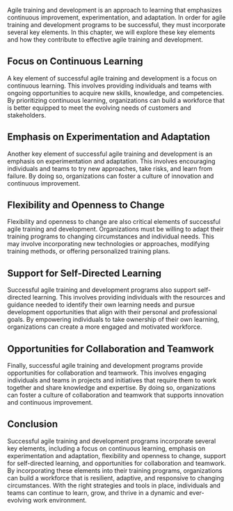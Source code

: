 
Agile training and development is an approach to learning that emphasizes continuous improvement, experimentation, and adaptation. In order for agile training and development programs to be successful, they must incorporate several key elements. In this chapter, we will explore these key elements and how they contribute to effective agile training and development.

Focus on Continuous Learning
----------------------------

A key element of successful agile training and development is a focus on continuous learning. This involves providing individuals and teams with ongoing opportunities to acquire new skills, knowledge, and competencies. By prioritizing continuous learning, organizations can build a workforce that is better equipped to meet the evolving needs of customers and stakeholders.

Emphasis on Experimentation and Adaptation
------------------------------------------

Another key element of successful agile training and development is an emphasis on experimentation and adaptation. This involves encouraging individuals and teams to try new approaches, take risks, and learn from failure. By doing so, organizations can foster a culture of innovation and continuous improvement.

Flexibility and Openness to Change
----------------------------------

Flexibility and openness to change are also critical elements of successful agile training and development. Organizations must be willing to adapt their training programs to changing circumstances and individual needs. This may involve incorporating new technologies or approaches, modifying training methods, or offering personalized training plans.

Support for Self-Directed Learning
----------------------------------

Successful agile training and development programs also support self-directed learning. This involves providing individuals with the resources and guidance needed to identify their own learning needs and pursue development opportunities that align with their personal and professional goals. By empowering individuals to take ownership of their own learning, organizations can create a more engaged and motivated workforce.

Opportunities for Collaboration and Teamwork
--------------------------------------------

Finally, successful agile training and development programs provide opportunities for collaboration and teamwork. This involves engaging individuals and teams in projects and initiatives that require them to work together and share knowledge and expertise. By doing so, organizations can foster a culture of collaboration and teamwork that supports innovation and continuous improvement.

Conclusion
----------

Successful agile training and development programs incorporate several key elements, including a focus on continuous learning, emphasis on experimentation and adaptation, flexibility and openness to change, support for self-directed learning, and opportunities for collaboration and teamwork. By incorporating these elements into their training programs, organizations can build a workforce that is resilient, adaptive, and responsive to changing circumstances. With the right strategies and tools in place, individuals and teams can continue to learn, grow, and thrive in a dynamic and ever-evolving work environment.
